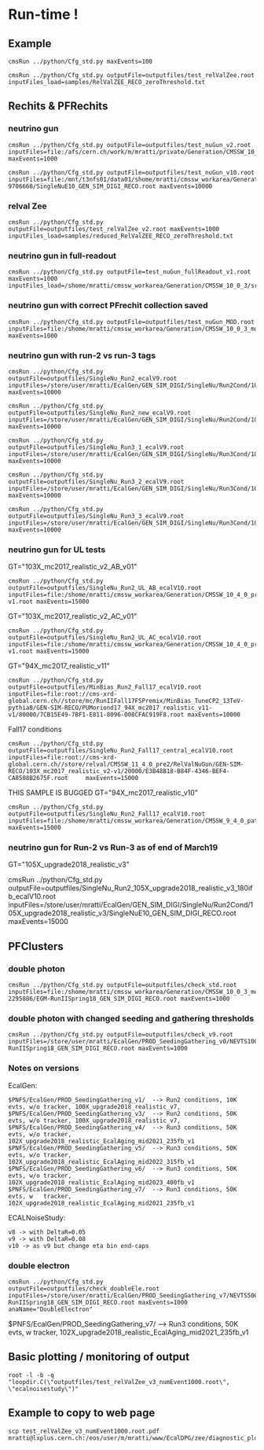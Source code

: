 # Run-time !

## Example
```
cmsRun ../python/Cfg_std.py maxEvents=100

cmsRun ../python/Cfg_std.py outputFile=outputfiles/test_relValZee.root inputFiles_load=samples/RelValZEE_RECO_zeroThreshold.txt
```

## Rechits & PFRechits

### neutrino gun
```
cmsRun ../python/Cfg_std.py outputFile=outputfiles/test_nuGun_v2.root inputFiles=file:/afs/cern.ch/work/m/mratti/private/Generation/CMSSW_10_0_3/src/test_generation/test/mg_test_1000evts/SingleNuE10_GEN_SIM_DIGI_RECO.root maxEvents=1000

cmsRun ../python/Cfg_std.py outputFile=outputfiles/test_nuGun_v10.root inputFiles=file:/mnt/t3nfs01/data01/shome/mratti/cmssw_workarea/Generation/CMSSW_10_0_3/src/test_generation/mg_test_10000evts/sgejob-9706668/SingleNuE10_GEN_SIM_DIGI_RECO.root maxEvents=10000
```
### relval Zee
```
cmsRun ../python/Cfg_std.py outputFile=outputfiles/test_relValZee_v2.root maxEvents=1000 inputFiles_load=samples/reduced_RelValZEE_RECO_zeroThreshold.txt
```
### neutrino gun in full-readout
```
cmsRun ../python/Cfg_std.py outputFile=test_nuGun_fullReadout_v1.root maxEvents=1000 inputFiles_load=/shome/mratti/cmssw_workarea/Generation/CMSSW_10_0_3/src/test_generation/mg_test_EcalSRSettingsRcd/SingleNuE10_GEN_SIM_DIGI_RECO_FullReadout.root
```
### neutrino gun with correct PFrechit collection saved
```
cmsRun ../python/Cfg_std.py outputFile=outputfiles/test_nuGun_MOD.root inputFiles=file:/shome/mratti/cmssw_workarea/Generation/CMSSW_10_0_3_mod/src/test_generation/mg_test_1000evts/SingleNuE10_GEN_SIM_DIGI_RECO.root maxEvents=1000
```

### neutrino gun with run-2 vs run-3 tags

```
cmsRun ../python/Cfg_std.py outputFile=outputfiles/SingleNu_Run2_ecalV9.root inputFiles=/store/user/mratti/EcalGen/GEN_SIM_DIGI/SingleNu/Run2Cond/100X_upgrade2018_realistic_v7/SingleNuE10_GEN_SIM_DIGI_RECO.root maxEvents=10000

cmsRun ../python/Cfg_std.py outputFile=outputfiles/SingleNu_Run2_new_ecalV9.root inputFiles=/store/user/mratti/EcalGen/GEN_SIM_DIGI/SingleNu/Run2Cond/102X_upgrade2018_realistic_v15/SingleNuE10_GEN_SIM_DIGI_RECO.root maxEvents=10000

cmsRun ../python/Cfg_std.py outputFile=outputfiles/SingleNu_Run3_1_ecalV9.root inputFiles=/store/user/mratti/EcalGen/GEN_SIM_DIGI/SingleNu/Run3Cond/102X_upgrade2018_realistic_EcalAging_mid2021_235fb_v1/SingleNuE10_GEN_SIM_DIGI_RECO.root  maxEvents=10000

cmsRun ../python/Cfg_std.py outputFile=outputfiles/SingleNu_Run3_2_ecalV9.root inputFiles=/store/user/mratti/EcalGen/GEN_SIM_DIGI/SingleNu/Run3Cond/102X_upgrade2018_realistic_EcalAging_mid2022_315fb_v1/SingleNuE10_GEN_SIM_DIGI_RECO.root  maxEvents=10000

cmsRun ../python/Cfg_std.py outputFile=outputfiles/SingleNu_Run3_3_ecalV9.root inputFiles=/store/user/mratti/EcalGen/GEN_SIM_DIGI/SingleNu/Run3Cond/102X_upgrade2018_realistic_EcalAging_mid2023_400fb_v1/SingleNuE10_GEN_SIM_DIGI_RECO.root  maxEvents=10000

```
### neutrino gun for UL tests

GT="103X_mc2017_realistic_v2_AB_v01"
```
cmsRun ../python/Cfg_std.py outputFile=outputfiles/SingleNu_Run2_UL_AB_ecalV10.root inputFiles=file:/shome/mratti/cmssw_workarea/Generation/CMSSW_10_4_0_pre2/src/ECALGen/private_production/reco/nugun_reco_103X_AB/RelValNuGun_103X_mc2017_realistic_v2_AB_v01_HS-v1.root maxEvents=15000
```
GT="103X_mc2017_realistic_v2_AC_v01" 
```
cmsRun ../python/Cfg_std.py outputFile=outputfiles/SingleNu_Run2_UL_AC_ecalV10.root inputFiles=file:/shome/mratti/cmssw_workarea/Generation/CMSSW_10_4_0_pre2/src/ECALGen/private_production/reco/nugun_reco_103X_AC/RelValNuGun_103X_mc2017_realistic_v2_AC_v01_HS-v1.root maxEvents=15000
```
GT="94X_mc2017_realistic_v11"
```
cmsRun ../python/Cfg_std.py outputFile=outputfiles/MinBias_Run2_Fall17_ecalV10.root inputFiles=file:root://cms-xrd-global.cern.ch//store/mc/RunIIFall17FSPremix/MinBias_TuneCP2_13TeV-pythia8/GEN-SIM-RECO/PUMoriond17_94X_mc2017_realistic_v11-v1/80000/7CB15E49-7BF1-E811-8096-008CFAC919F8.root maxEvents=10000
```

Fall17 conditions
```
cmsRun ../python/Cfg_std.py outputFile=outputfiles/SingleNu_Run2_Fall17_central_ecalV10.root inputFiles=file:root://cms-xrd-global.cern.ch//store/relval/CMSSW_11_4_0_pre2/RelValNuGun/GEN-SIM-RECO/103X_mc2017_realistic_v2-v1/20000/E3B48B18-B84F-4346-BEF4-CA8508B2675F.root     maxEvents=15000
```

THIS SAMPLE IS BUGGED
GT="94X_mc2017_realistic_v10"
```
cmsRun ../python/Cfg_std.py  outputFile=outputfiles/SingleNu_Run2_Fall17_ecalV10.root inputFiles=file:/shome/mratti/cmssw_workarea/Generation/CMSSW_9_4_0_patch1/src/ECALGen/private_production/gen_sim_digi_reco/nugun_Fall17/SingleNuE10_GEN_SIM_DIGI_RECO.root maxEvents=15000
```

### neutrino gun for Run-2 vs Run-3 as of end of March19
GT="105X_upgrade2018_realistic_v3"

cmsRun ../python/Cfg_std.py outputFile=outputfiles/SingleNu_Run2_105X_upgrade2018_realistic_v3_180ifb_ecalV10.root inputFiles=/store/user/mratti/EcalGen/GEN_SIM_DIGI/SingleNu/Run2Cond/105X_upgrade2018_realistic_v3/SingleNuE10_GEN_SIM_DIGI_RECO.root maxEvents=15000

## PFClusters

### double photon
```
cmsRun ../python/Cfg_std.py outputFile=outputfiles/check_std.root inputFiles=file:/shome/mratti/cmssw_workarea/Generation/CMSSW_10_0_3_mod/src/test_generation/doublePhoton_10000evts/sgejob-2295886/EGM-RunIISpring18_GEN_SIM_DIGI_RECO.root maxEvents=1000
```
### double photon with changed seeding and gathering thresholds
```
cmsRun ../python/Cfg_std.py outputFile=outputfiles/check_v9.root  inputFiles=/store/user/mratti/EcalGen/PROD_SeedingGathering_v0/NEVTS10000_seed1.0_GATHER1.0/EGM-RunIISpring18_GEN_SIM_DIGI_RECO.root maxEvents=1000
```
### Notes on versions
EcalGen:
```
$PNFS/EcalGen/PROD_SeedingGathering_v1/  --> Run2 conditions, 10K evts, w/o tracker, 100X_upgrade2018_realistic_v7,
$PNFS/EcalGen/PROD_SeedingGathering_v3/  --> Run2 conditions, 50K evts, w/o tracker, 100X_upgrade2018_realistic_v7,
$PNFS/EcalGen/PROD_SeedingGathering_v4/  --> Run3 conditions, 50K evts, w/o tracker, 102X_upgrade2018_realistic_EcalAging_mid2021_235fb_v1
$PNFS/EcalGen/PROD_SeedingGathering_v5/  --> Run3 conditions, 50K evts, w/o tracker, 102X_upgrade2018_realistic_EcalAging_mid2022_315fb_v1
$PNFS/EcalGen/PROD_SeedingGathering_v6/  --> Run3 conditions, 50K evts, w/o tracker, 102X_upgrade2018_realistic_EcalAging_mid2023_400fb_v1
$PNFS/EcalGen/PROD_SeedingGathering_v7/  --> Run3 conditions, 50K evts, w   tracker, 102X_upgrade2018_realistic_EcalAging_mid2021_235fb_v1
```

ECALNoiseStudy:
```
v8 -> with DeltaR=0.05
v9 -> with DeltaR=0.08
v10 -> as v9 but change eta bin end-caps
```

### double electron
```
cmsRun ../python/Cfg_std.py outputFile=outputfiles/check_doubleEle.root inputFiles=/store/user/mratti/EcalGen/PROD_SeedingGathering_v7/NEVTS50000_seed1.0_GATHER1.0/EGM-RunIISpring18_GEN_SIM_DIGI_RECO.root maxEvents=1000 anaName="DoubleElectron"
```

$PNFS/EcalGen/PROD_SeedingGathering_v7/  --> Run3 conditions, 50K evts, w   tracker, 102X_upgrade2018_realistic_EcalAging_mid2021_235fb_v1



## Basic plotting / monitoring of output
```
root -l -b -q "loopdir.C(\"outputfiles/test_relValZee_v3_numEvent1000.root\", \"ecalnoisestudy\")"
```
## Example to copy to web page
```
scp test_relValZee_v3_numEvent1000.root.pdf mratti@lxplus.cern.ch:/eos/user/m/mratti/www/EcalDPG/zee/diagnostic_plots/.
```
